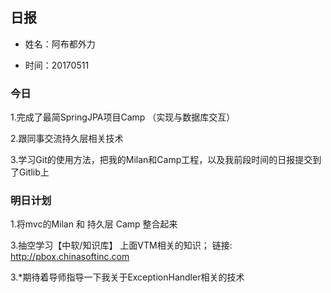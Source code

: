 ﻿## 日报

* 姓名：阿布都外力

* 时间：20170511

### 今日 
     
1.完成了最简SpringJPA项目Camp （实现与数据库交互）

2.跟同事交流持久层相关技术

3.学习Git的使用方法，把我的Milan和Camp工程，以及我前段时间的日报提交到了Gitlib上

### 明日计划 

1.将mvc的Milan 和 持久层 Camp 整合起来

3.抽空学习【中软/知识库】 上面VTM相关的知识； 链接:  http://pbox.chinasoftinc.com

3.*期待着导师指导一下我关于ExceptionHandler相关的技术